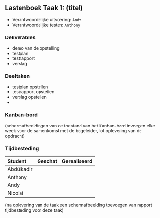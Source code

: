 ## Lastenboek Taak 1: (titel)

* Verantwoordelijke uitvoering: `Andy`
* Verantwoordelijke testen: `Anthony`

### Deliverables

* demo van de opstelling
* testplan
* testrapport
* verslag

### Deeltaken

* testplan opstellen
* testrapport opstellen
* verslag opstellen
* 

### Kanban-bord

(schermafbeeldingen van de toestand van het Kanban-bord invoegen elke week voor de samenkomst met de begeleider, tot oplevering van de opdracht)

### Tijdbesteding

| Student  | Geschat | Gerealiseerd |
| :---     |    ---: |         ---: |
| Abdülkadir |         |              |
| Anthony |         |              |
| Andy |         |              |
| Nicolai |         |              |

(na oplevering van de taak een schermafbeelding toevoegen van rapport tijdbesteding voor deze taak)
